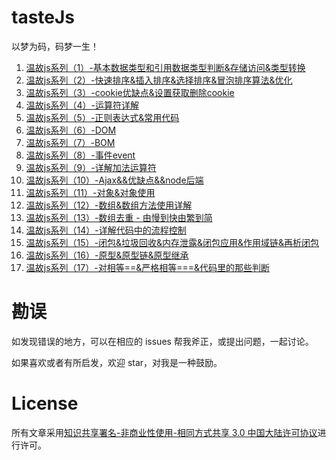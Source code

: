# tasteJs

以梦为码，码梦一生！

1. [温故js系列（1）-基本数据类型和引用数据类型判断&存储访问&类型转换][1]
2. [温故js系列（2）-快速排序&插入排序&选择排序&冒泡排序算法&优化][2]
3. [温故js系列（3）-cookie优缺点&设置获取删除cookie][3]
4. [温故js系列（4）-运算符详解][4]
5. [温故js系列（5）-正则表达式&常用代码][5]
6. [温故js系列（6）-DOM][6]
7. [温故js系列（7）-BOM][7]
8. [温故js系列（8）-事件event][8]
9. [温故js系列（9）-详解加法运算符][9]
10. [温故js系列（10）-Ajax&&优缺点&&node后端][10]
11. [温故js系列（11）-对象&对象使用][11]
12. [温故js系列（12）-数组&数组方法使用详解][12]
13. [温故js系列（13）-数组去重 - 由慢到快由繁到简][13]
14. [温故js系列（14）-详解代码中的流程控制][14]
15. [温故js系列（15）-闭包&垃圾回收&内存泄露&闭包应用&作用域链&再析闭包][15]
16. [温故js系列（16）-原型&原型链&原型继承][16]
17. [温故js系列（17）-对相等==&严格相等===&代码里的那些判断][17]

# 勘误

如发现错误的地方，可以在相应的 issues 帮我斧正，或提出问题，一起讨论。

如果喜欢或者有所启发，欢迎 star，对我是一种鼓励。

# License

所有文章采用[知识共享署名-非商业性使用-相同方式共享 3.0 中国大陆许可协议][18]进行许可。

  [1]: https://github.com/xiaohuazheng/tasteJs/issues/2
  [2]: https://github.com/xiaohuazheng/tasteJs/issues/3
  [3]: https://github.com/xiaohuazheng/tasteJs/issues/4
  [4]: https://github.com/xiaohuazheng/tasteJs/issues/5
  [5]: https://github.com/xiaohuazheng/tasteJs/issues/6
  [6]: https://github.com/xiaohuazheng/tasteJs/issues/7
  [7]: https://github.com/xiaohuazheng/tasteJs/issues/12
  [8]: https://github.com/xiaohuazheng/tasteJs/issues/11
  [9]: https://github.com/xiaohuazheng/tasteJs/issues/20
  [10]: https://github.com/xiaohuazheng/tasteJs/issues/13
  [11]: https://github.com/xiaohuazheng/tasteJs/issues/19
  [12]: https://github.com/xiaohuazheng/tasteJs/issues/18
  [13]: https://github.com/xiaohuazheng/tasteJs/issues/8
  [14]: https://github.com/xiaohuazheng/tasteJs/issues/9
  [15]: https://github.com/xiaohuazheng/tasteJs/issues/16
  [16]: https://github.com/xiaohuazheng/tasteJs/issues/17
  [17]: https://github.com/xiaohuazheng/tasteJs/issues/10
  [18]: https://creativecommons.org/licenses/by-nc-sa/3.0/cn/



